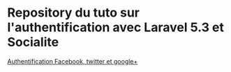 # Repository du tuto sur l'authentification avec Laravel 5.3 et Socialite
[Authentification Facebook, twitter et google+](https://tutocode.fr/blog/authentification-sociale-avec-laravel-et-socialite/46)
